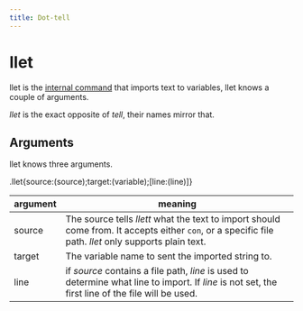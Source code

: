 ```yaml
---
title: Dot-tell
---
```




# llet

llet is the [internal command](https://marnix0810.github.io/ASCCISL/Commands/dot/) that imports text to variables, llet knows a couple of arguments.

*llet* is the exact opposite of *tell*, their names mirror that.



## Arguments

llet knows three arguments.

.llet{source:(source);target:(variable);[line:(line)]}

| argument | meaning                                                      |
| -------- | ------------------------------------------------------------ |
| source   | The source tells _llett_ what the text to import should come from. It accepts either `con`, or a specific file path. *llet* only supports plain text. |
| target   | The variable name to sent the imported string to.            |
| line     | if _source_ contains a file path, _line_ is used to determine what line to import. If _line_ is not set, the first line of the file will be used. |


